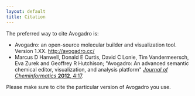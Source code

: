 ```yaml
---
layout: default
title: Citation
---
```


The preferred way to cite Avogadro is:

-   Avogadro: an open-source molecular builder and visualization tool. Version 1.XX. <http://avogadro.cc/>
-   Marcus D Hanwell, Donald E Curtis, David C Lonie, Tim Vandermeersch, Eva Zurek and Geoffrey R Hutchison; "Avogadro: An advanced semantic chemical editor, visualization, and analysis platform" [*Journal of Cheminformatics* **2012**, 4:17](http://dx.doi.org/10.1186/1758-2946-4-17).

Please make sure to cite the particular version of Avogadro you use.
